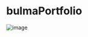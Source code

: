 # bulmaPortfolio
![image](https://user-images.githubusercontent.com/85243693/166517120-501ac29b-480c-4e25-a60c-11de34f43d96.png)
